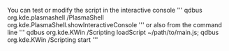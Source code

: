 

You can test or modify the script in the interactive console
'''
qdbus org.kde.plasmashell /PlasmaShell org.kde.PlasmaShell.showInteractiveConsole
'''
or also from the command line
'''
qdbus org.kde.KWin /Scripting loadScript ~/path/to/main.js; qdbus org.kde.KWin /Scripting start
'''
